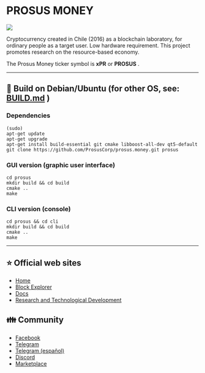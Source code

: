 
# PROSUS MONEY

<img src="https://prosusmoney.cl/wp-content/uploads/2021/10/prosus-criptomoneda-chilena.png">

Cryptocurrency created in Chile (2016) as a blockchain laboratory, for ordinary people as a target user. Low hardware requirement. This project promotes research on the resource-based economy.

The Prosus Money ticker symbol is **xPR** or **PROSUS** .

----

## 💾 Build on Debian/Ubuntu (for other OS, see: [BUILD.md](BUILD.md) )


### Dependencies
```
(sudo)
apt-get update
apt-get upgrade
apt-get install build-essential git cmake libboost-all-dev qt5-default
git clone https://github.com/ProsusCorp/prosus.money.git prosus
```

### GUI version (graphic user interface)
```
cd prosus
mkdir build && cd build
cmake ..
make
```

### CLI version (console)
```
cd prosus && cd cli
mkdir build && cd build
cmake ..
make
```


----
## :star: Official web sites
* [Home](http://prosus.money)
* [Block Explorer](http://explorer.prosus.money)
* [Docs](http://wiki.prosus.money)
* [Research and Technological Development](http://prosuscorp.com)

## :family: Community
* [Facebook](https://www.facebook.com/groups/prosus.money)
* [Telegram](https://t.me/prosus_money)
* [Telegram (español)](https://t.me/prosus)
* [Discord](https://discord.com/channels/748936986328301638/748981559599824998)
* [Marketplace](https://prosus.dinova.cl)

